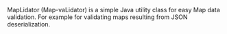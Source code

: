 MapLidator (Map-vaLidator) is a simple Java utility class for easy Map data validation. For example for validating maps resulting from JSON deserialization.

 